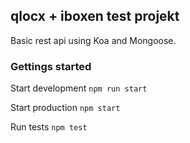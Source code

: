## qlocx + iboxen test projekt

Basic rest api using Koa and Mongoose.

### Gettings started

Start development ```npm run start```

Start production ```npm start```

Run tests ```npm test```
